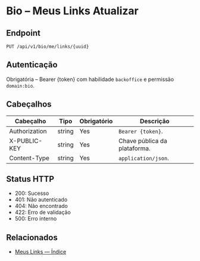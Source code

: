 # Bio – Meus Links Atualizar

## Endpoint

```
PUT /api/v1/bio/me/links/{uuid}
```

## Autenticação

Obrigatória – Bearer {token} com habilidade `backoffice` e permissão `domain:bio`.

## Cabeçalhos

| Cabeçalho           | Tipo   | Obrigatório | Descrição |
| ---------------- | ------ | -------- | ----------- |
| Authorization    | string | Yes      | `Bearer {token}`. |
| X-PUBLIC-KEY     | string | Yes      | Chave pública da plataforma. |
| Content-Type     | string | Yes      | `application/json`. |

## Status HTTP

- 200: Sucesso
- 401: Não autenticado
- 404: Não encontrado
- 422: Erro de validação
- 500: Erro interno

## Relacionados

- [Meus Links — Índice](MyLinksÍndice.md)
